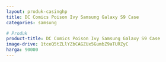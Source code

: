 ```yaml
---
layout: produk-casinghp
title: DC Comics Poison Ivy Samsung Galaxy S9 Case
categories: samsung

# Produk
product-title: DC Comics Poison Ivy Samsung Galaxy S9 Case
image-drive: 1tceQ5tZLlYZbCAGZUx5GumbZ9aTURZyC
harga: 90000
---
```

